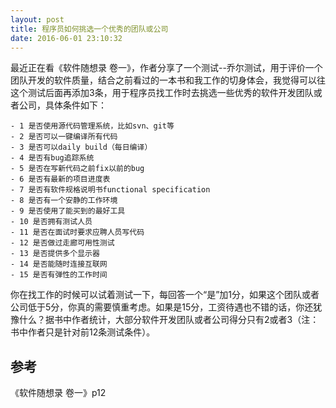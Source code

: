 ```yaml
---
layout: post
title: 程序员如何挑选一个优秀的团队或公司
date: 2016-06-01 23:10:32
---
```


最近正在看《软件随想录 卷一》，作者分享了一个测试--乔尔测试，用于评价一个团队开发的软件质量，结合之前看过的一本书和我工作的切身体会，我觉得可以往这个测试后面再添加3条，用于程序员找工作时去挑选一些优秀的软件开发团队或者公司，具体条件如下：

    - 1 是否使用源代码管理系统，比如svn、git等
    - 2 是否可以一键编译所有代码
    - 3 是否可以daily build（每日编译）
    - 4 是否有bug追踪系统
    - 5 是否在写新代码之前fix以前的bug
    - 6 是否有最新的项目进度表
    - 7 是否有软件规格说明书functional specification
    - 8 是否有一个安静的工作环境
    - 9 是否使用了能买到的最好工具
    - 10 是否拥有测试人员
    - 11 是否在面试时要求应聘人员写代码
    - 12 是否做过走廊可用性测试
    - 13 是否提供多个显示器
    - 14 是否能随时连接互联网
    - 15 是否有弹性的工作时间

你在找工作的时候可以试着测试一下，每回答一个“是”加1分，如果这个团队或者公司低于5分，你真的需要慎重考虑。如果是15分，工资待遇也不错的话，你还犹豫什么？据书中作者统计，大部分软件开发团队或者公司得分只有2或者3（注：书中作者只是针对前12条测试条件）。

## 参考

《软件随想录 卷一》p12